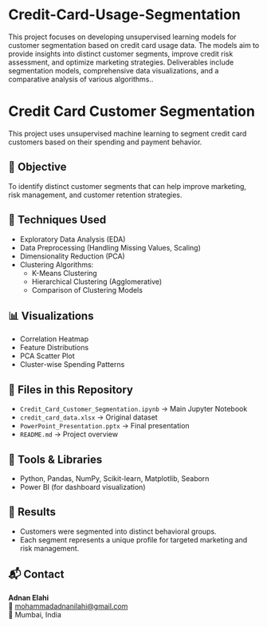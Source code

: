 # Credit-Card-Usage-Segmentation
This project focuses on developing unsupervised learning models for customer segmentation based on credit card usage data. The models aim to provide insights into distinct customer segments, improve credit risk assessment, and optimize marketing strategies. Deliverables include segmentation models, comprehensive data visualizations, and a comparative analysis of various algorithms..

# Credit Card Customer Segmentation

This project uses unsupervised machine learning to segment credit card customers based on their spending and payment behavior.

## 🎯 Objective
To identify distinct customer segments that can help improve marketing, risk management, and customer retention strategies.

## 🧠 Techniques Used
- Exploratory Data Analysis (EDA)
- Data Preprocessing (Handling Missing Values, Scaling)
- Dimensionality Reduction (PCA)
- Clustering Algorithms:
  - K-Means Clustering
  - Hierarchical Clustering (Agglomerative)
  - Comparison of Clustering Models

## 📊 Visualizations
- Correlation Heatmap
- Feature Distributions
- PCA Scatter Plot
- Cluster-wise Spending Patterns

## 📁 Files in this Repository
- `Credit_Card_Customer_Segmentation.ipynb` → Main Jupyter Notebook
- `credit_card_data.xlsx` → Original dataset
- `PowerPoint_Presentation.pptx` → Final presentation
- `README.md` → Project overview

## 🧰 Tools & Libraries
- Python, Pandas, NumPy, Scikit-learn, Matplotlib, Seaborn
- Power BI (for dashboard visualization)

## 🚀 Results
- Customers were segmented into distinct behavioral groups.
- Each segment represents a unique profile for targeted marketing and risk management.

## 📬 Contact
**Adnan Elahi**  
📧 mohammadadnanilahi@gmail.com  
📍 Mumbai, India  

